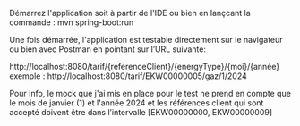 Démarrez l'application soit à partir de l'IDE ou bien en lançcant la commande : 
mvn spring-boot:run

Une fois démarrée, l'application est testable directement sur le navigateur ou bien avec Postman en pointant sur l’URL suivante:

http://localhost:8080/tarif/{referenceClient}/{energyType}/{moi}/{année}
exemple : http://localhost:8080/tarif/EKW00000005/gaz/1/2024

Pour info, le mock que j'ai mis en place pour le test ne prend en compte que le mois de janvier (1) et l'année 2024 et les références client qui sont accepté doivent être dans l’intervalle [EKW00000000, EKW00000009] 
